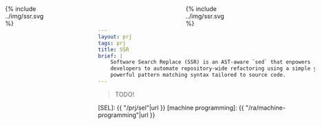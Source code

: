 ```yaml
---
layout: prj
tags: prj
title: SSR
brief: |
    Software Search Replace (SSR) is an AST-aware `sed` that enpowers
    developers to automate repository-wide refactoring using a simple yet
    powerful pattern matching syntax tailored to source code.
---
```


<div class="w3-hide-medium w3-hide-small" style="display:absolute;width:100px;position:fixed;top:12px;left:12px;">
  {% include ../img/ssr.svg %}
</div>
<div class="w3-hide-large" style="display:absolute;width:100px;position:fixed;top:12px;left:45%;width:10%;">
  {% include ../img/ssr.svg %}
</div>

> TODO!

[SEL]: {{ "/prj/sel"|url }}
[machine programming]: {{ "/ra/machine-programming"|url }}
